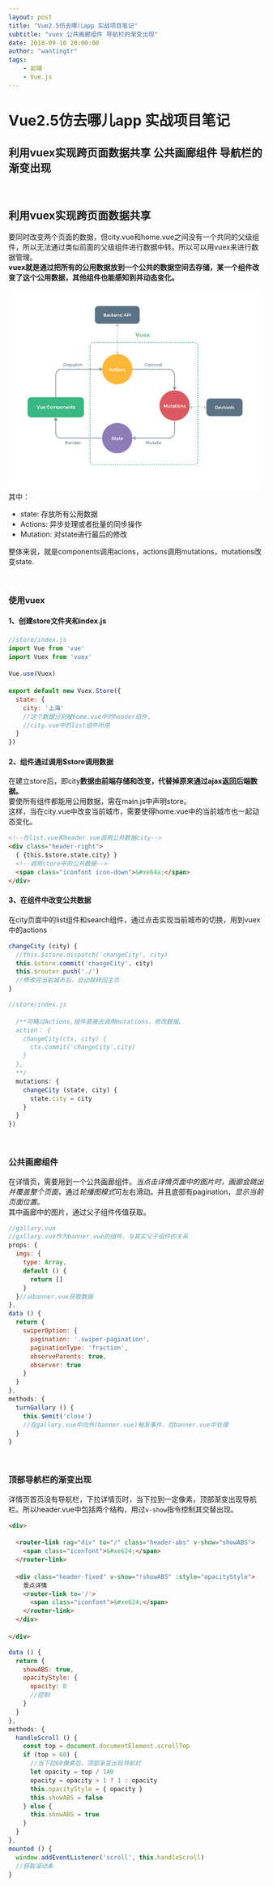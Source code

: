 ```yaml
---
layout: post
title: "Vue2.5仿去哪儿app 实战项目笔记"
subtitle: "vuex 公共画廊组件 导航栏的渐变出现"
date: 2018-09-10 20:00:00
author: "wantingtr"
tags:
    - 前端
    - Vue.js
---
```

# Vue2.5仿去哪儿app 实战项目笔记
## 利用vuex实现跨页面数据共享 公共画廊组件 导航栏的渐变出现

&nbsp;

## 利用vuex实现跨页面数据共享  
要同时改变两个页面的数据，但city.vue和home.vue之间没有一个共同的父级组件，所以无法通过类似前面的父级组件进行数据中转。所以可以用vuex来进行数据管理。  
**vuex就是通过把所有的公用数据放到一个公共的数据空间去存储，某一个组件改变了这个公用数据，其他组件也能感知到并动态变化。**

![vuex](/img/post/vue/vuex.png)
其中：  
- state: 存放所有公用数据  
- Actions: 异步处理或者批量的同步操作
- Mutation: 对state进行最后的修改  

整体来说，就是components调用acions，actions调用mutations，mutations改变state.

&nbsp;
### 使用vuex
#### 1、创建store文件夹和index.js
```js
//store/index.js
import Vue from 'vue'
import Vuex from 'vuex'

Vue.use(Vuex)

export default new Vuex.Store({
  state: {
    city: '上海'
    //这个数据分别被home.vue中的header组件，
    //city.vue中的list组件所用
  }
})
```

#### 2、组件通过调用$store调用数据
在建立store后，即city**数据由前端存储和改变，代替掉原来通过ajax返回后端数据。**  
要使所有组件都能用公用数据，需在main.js中声明store。  
这样，当在city.vue中改变当前城市，需要使得home.vue中的当前城市也一起动态变化。

```html
<!--在list.vue和header.vue调用公共数据city-->
<div class="header-right">
  { {this.$store.state.city} }
  <!--调用store中的公共数据-->
  <span class="iconfont icon-down">&#xe64a;</span>
</div>
```
#### 3、在组件中改变公共数据
在city页面中的list组件和search组件，通过点击实现当前城市的切换，用到vuex中的actions

```js
changeCity (city) {
  //this.$store.dispatch('changeCity', city)
  this.$store.commit('changeCity', city)
  this.$router.push('./')
  //修改完当前城市后，自动跳转回主页
}
```  

```js
//store/index.js

  /**可略过Actions,组件直接去调用mutations，修改数据。
  action： {
    changeCity(ctx, city) {
      ctx.commit('changeCity',city)
    }
  },
  **/
  mutations: {
    changeCity (state, city) {
      state.city = city
    }
  }
})
```

&nbsp;

### 公共画廊组件  
在详情页，需要用到一个公共画廊组件。*当点击详情页面中的图片时，画廊会跳出并覆盖整个页面*，通过*轮播图模式*可左右滑动。并且底部有pagination，*显示当前页面位置。*  
其中画廊中的图片，通过父子组件传值获取。

```js
//gallary.vue
//gallary.vue作为banner.vue的组件，与其实父子组件的关系
props: {
  imgs: {
    type: Array,
    default () {
      return []
    }
  }//从banner.vue获取数据
},
data () {
  return {
    swiperOption: {
      pagination: '.swiper-pagination',
      paginationType: 'fraction',
      observeParents: true,
      observer: true
    }
  }
},
methods: {
  turnGallary () {
    this.$emit('close')
    //在gallary.vue中向外(banner.vue)触发事件，在banner.vue中处理
  }
}
```

&nbsp;

### 顶部导航栏的渐变出现
详情页首页没有导航栏，下拉详情页时，当下拉到一定像素，顶部渐变出现导航栏。所以header.vue中包括两个结构，用过`v-show`指令控制其交替出现。

```html
<div>

  <router-link rag="div" to="/" class="header-abs" v-show="showABS">
    <span class="iconfont">&#xe624;</span>
  </router-link>

  <div class="header-fixed" v-show="!showABS" :style="opacityStyle">
    景点详情
    <router-link to='/'>
      <span class="iconfont">&#xe624;</span>
    </router-link>
  </div>

</div>
```

```js
data () {
  return {
    showABS: true,
    opacityStyle: {
      opacity: 0
      //控制
    }
  }
},
methods: {
  handleScroll () {
    const top = document.documentElement.scrollTop
    if (top > 60) {
      //当下拉60像素后，顶部渐变出现导航栏
      let opacity = top / 140
      opacity = opacity > 1 ? 1 : opacity
      this.opacityStyle = { opacity }
      this.showABS = false
    } else {
      this.showABS = true
    }
  }
},
mounted () {
  window.addEventListener('scroll', this.handleScroll)
  //获取滚动条
}
```
